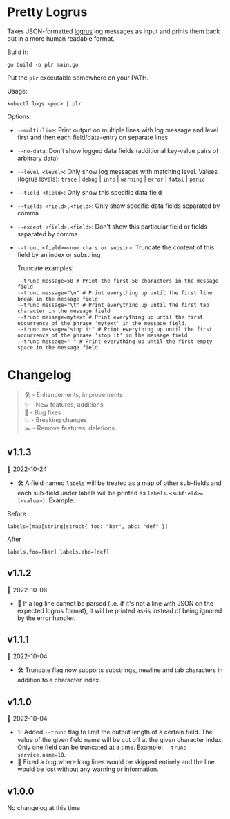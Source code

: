 # Pretty Logrus

Takes JSON-formatted [logrus](https://github.com/sirupsen/logrus) log messages as input and prints them back out in a more human readable format.

Build it:

```shell
go build -o plr main.go
```

Put the `plr` executable somewhere on your PATH.

Usage:

```shell
kubectl logs <pod> | plr
```

Options:

- `--multi-line`: Print output on multiple lines with log message and level first and then each field/data-entry on separate lines
- `--no-data`: Don't show logged data fields (additional key-value pairs of arbitrary data)
- `--level <level>`: Only show log messages with matching level. Values (logrus levels): `trace` | `debug` | `info` | `warning` | `error` | `fatal` | `panic`
- `--field <field>`: Only show this specific data field
- `--fields <field>,<field>`: Only show specific data fields separated by comma
- `--except <field>,<field>`: Don't show this particular field or fields separated by comma
- `--trunc <field>=<num chars or substr>`: Truncate the content of this field by an index or substring

  Truncate examples:

  ```shell
  --trunc message=50 # Print the first 50 characters in the message field
  --trunc message="\n" # Print everything up until the first line break in the message field
  --trunc message="\t" # Print everything up until the first tab character in the message field
  --trunc message=mytext # Print everything up until the first occurrence of the phrase 'mytext' in the message field.
  --trunc message="stop it" # Print everything up until the first occurrence of the phrase 'stop it' in the message field.
  --trunc message=" " # Print everything up until the first empty space in the message field.
  ```

# Changelog

> :hammer_and_wrench: - Enhancements, improvements  
> :sparkles: - New features, additions  
> :bug: - Bug fixes  
> :boom: - Breaking changes  
> :scissors: - Remove features, deletions

## v1.1.3

:calendar: 2022-10-24

- :hammer_and_wrench: A field named `labels` will be treated as a map of other sub-fields and each sub-field under labels will be printed as `labels.<subfield>=[<value>]`. Example:

Before
```
labels=[map[string]struct{ foo: "bar", abc: "def" }]
```

After
```
labels.foo=[bar] labels.abc=[def]
```

## v1.1.2

:calendar: 2022-10-06

- :bug: If a log line cannot be parsed (i.e. if it's not a line with JSON on the expected logrus format), it will be printed as-is instead of being ignored by the error handler.

## v1.1.1

:calendar: 2022-10-04

- :hammer_and_wrench: Truncate flag now supports substrings, newline and tab characters in addition to a character index.

## v1.1.0

:calendar: 2022-10-04

- :sparkles: Added `--trunc` flag to limit the output length of a certain field. The value of the given field name will be cut off at the given character index. Only one field can be truncated at a time. Example: `--trunc service.name=10`.
- :bug: Fixed a bug where long lines would be skipped entirely and the line would be lost without any warning or information.

## v1.0.0

No changelog at this time
